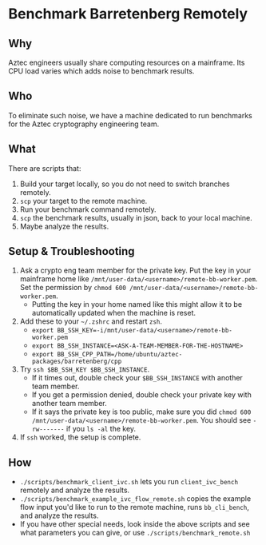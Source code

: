 # Benchmark Barretenberg Remotely

## Why
Aztec engineers usually share computing resources on a mainframe. Its CPU load varies which adds noise to benchmark results.

## Who
To eliminate such noise, we have a machine dedicated to run benchmarks for the Aztec cryptography engineering team.

## What
There are scripts that:
1. Build your target locally, so you do not need to switch branches remotely.
2. `scp` your target to the remote machine.
3. Run your benchmark command remotely.
4. `scp` the benchmark results, usually in json, back to your local machine.
5. Maybe analyze the results.

## Setup & Troubleshooting
1. Ask a crypto eng team member for the private key. Put the key in your mainframe home like `/mnt/user-data/<username>/remote-bb-worker.pem`. Set the permission by `chmod 600 /mnt/user-data/<username>/remote-bb-worker.pem`.
    - Putting the key in your home named like this might allow it to be automatically updated when the machine is reset.
2. Add these to your `~/.zshrc` and restart `zsh`.
    - `export BB_SSH_KEY=-i/mnt/user-data/<username>/remote-bb-worker.pem`
    - `export BB_SSH_INSTANCE=<ASK-A-TEAM-MEMBER-FOR-THE-HOSTNAME>`
    - `export BB_SSH_CPP_PATH=/home/ubuntu/aztec-packages/barretenberg/cpp`
3. Try `ssh $BB_SSH_KEY $BB_SSH_INSTANCE`.
    - If it times out, double check your `$BB_SSH_INSTANCE` with another team member.
    - If you get a permission denied, double check your private key with another team member.
    - If it says the private key is too public, make sure you did `chmod 600 /mnt/user-data/<username>/remote-bb-worker.pem`. You should see `-rw-------` if you `ls -al` the key.
4. If `ssh` worked, the setup is complete.

## How
- `./scripts/benchmark_client_ivc.sh` lets you run `client_ivc_bench` remotely and analyze the results.
- `./scripts/benchmark_example_ivc_flow_remote.sh` copies the example flow input you'd like to run to the remote machine, runs `bb_cli_bench`, and analyze the results.
- If you have other special needs, look inside the above scripts and see what parameters you can give, or use `./scripts/benchmark_remote.sh`
